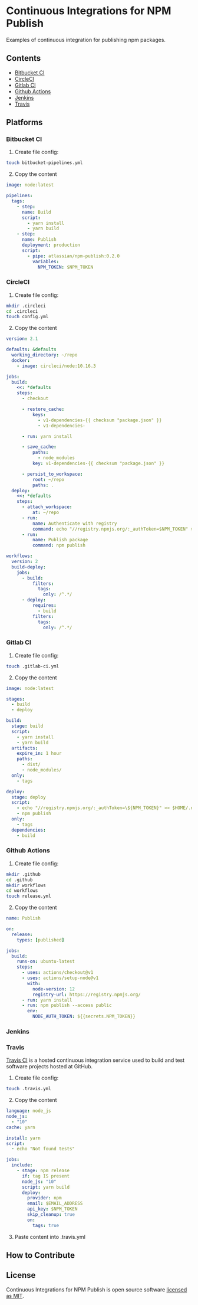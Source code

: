 # Continuous Integrations for NPM Publish

Examples of continuous integration for publishing npm packages.

## Contents

- [Bitbucket CI](#bitbucker-ci)
- [CircleCI](#circleci)
- [Gitlab CI](#gitlab-ci)
- [Github Actions](#github-actions)
- [Jenkins](#jenkins)
- [Travis](#travis)

## Platforms

### **Bitbucket CI**

1. Create file config:

```sh
touch bitbucket-pipelines.yml
```

2. Copy the content

```yaml
image: node:latest

pipelines:
  tags:
    - step:
      name: Build
      script:
        - yarn install
        - yarn build
    - step:
      name: Publish
      deployment: production
      script:
        - pipe: atlassian/npm-publish:0.2.0
          variables:
            NPM_TOKEN: $NPM_TOKEN
```

### **CircleCI**

1. Create file config:

```sh
mkdir .circleci
cd .circleci
touch config.yml
```

2. Copy the content

```yaml
version: 2.1

defaults: &defaults
  working_directory: ~/repo
  docker:
    - image: circleci/node:10.16.3

jobs:
  build:
    <<: *defaults
    steps:
      - checkout

      - restore_cache:
          keys:
            - v1-dependencies-{{ checksum "package.json" }}
            - v1-dependencies-

      - run: yarn install

      - save_cache:
          paths:
            - node_modules
          key: v1-dependencies-{{ checksum "package.json" }}

      - persist_to_workspace:
          root: ~/repo
          paths: .
  deploy:
    <<: *defaults
    steps:
      - attach_workspace:
          at: ~/repo
      - run:
          name: Authenticate with registry
          command: echo "//registry.npmjs.org/:_authToken=$NPM_TOKEN" > ~/repo/.npmrc
      - run:
          name: Publish package
          command: npm publish

workflows:
  version: 2
  build-deploy:
    jobs:
      - build:
          filters:
            tags:
              only: /^.*/
      - deploy:
          requires:
            - build
          filters:
            tags:
              only: /^.*/
```

### **Gitlab CI**

1. Create file config:

```sh
touch .gitlab-ci.yml
```

2. Copy the content

```yaml
image: node:latest

stages:
  - build
  - deploy

build:
  stage: build
  script:
    - yarn install
    - yarn build
  artifacts:
    expire_in: 1 hour
    paths:
      - dist/
      - node_modules/
  only:
    - tags

deploy:
  stage: deploy
  script:
    - echo "//registry.npmjs.org/:_authToken=\${NPM_TOKEN}" >> $HOME/.npmrc 2> /dev/null
    - npm publish
  only:
    - tags
  dependencies:
    - build
```

### **Github Actions**

1. Create file config:

```sh
mkdir .github
cd .github
mkdir workflows
cd workflows
touch release.yml
```

2. Copy the content

```yaml
name: Publish

on:
  release:
    types: [published]

jobs:
  build:
    runs-on: ubuntu-latest
    steps:
      - uses: actions/checkout@v1
      - uses: actions/setup-node@v1
        with:
          node-version: 12
          registry-url: https://registry.npmjs.org/
      - run: yarn install
      - run: npm publish --access public
        env:
          NODE_AUTH_TOKEN: ${{secrets.NPM_TOKEN}}
```

### **Jenkins**

### **Travis**

[Travis CI](https://travis-ci.com/) is a hosted continuous integration service used to build and test software projects hosted at GitHub.

1. Create file config:

```sh
touch .travis.yml
```

2. Copy the content

```yaml
language: node_js
node_js:
  - "10"
cache: yarn

install: yarn
script:
  - echo "Not found tests"

jobs:
  include:
    - stage: npm release
      if: tag IS present
      node_js: "10"
      script: yarn build
      deploy:
        provider: npm
        email: $EMAIL_ADDRESS
        api_key: $NPM_TOKEN
        skip_cleanup: true
        on:
          tags: true
```

3. Paste content into .travis.yml

## How to Contribute

## License

Continuous Integrations for NPM Publish is open source software [licensed as MIT](https://github.com/andrelmlins/ci-npm-publish/blob/master/LICENSE).
